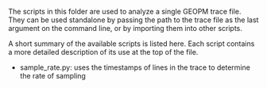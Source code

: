 The scripts in this folder are used to analyze a single GEOPM trace
file.  They can be used standalone by passing the path to the trace
file as the last argument on the command line, or by importing them
into other scripts.

A short summary of the available scripts is listed here.  Each script
contains a more detailed description of its use at the top of the
file.

- sample_rate.py: uses the timestamps of lines in the trace to
  determine the rate of sampling

